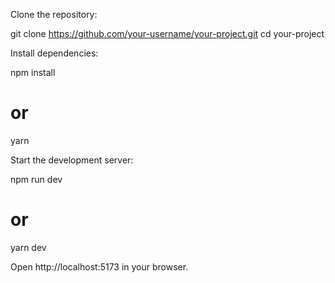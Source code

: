 Clone the repository:

git clone https://github.com/your-username/your-project.git
cd your-project


Install dependencies:

npm install
# or
yarn


Start the development server:

npm run dev
# or
yarn dev


Open http://localhost:5173
 in your browser.
